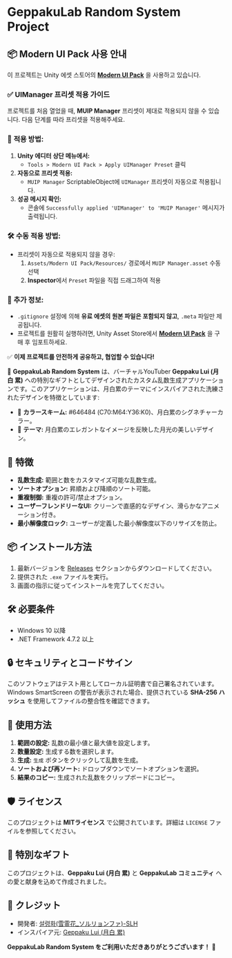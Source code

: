 # GeppakuLab Random System Project

## 📦 Modern UI Pack 사용 안내

이 프로젝트는 Unity 에셋 스토어의 [**Modern UI Pack**](https://assetstore.unity.com/packages/tools/gui/modern-ui-pack-150824) 을 사용하고 있습니다.

### ✅ **UIManager 프리셋 적용 가이드**

프로젝트를 처음 열었을 때, **MUIP Manager** 프리셋이 제대로 적용되지 않을 수 있습니다. 다음 단계를 따라 프리셋을 적용해주세요.

### 📌 **적용 방법:**

1. **Unity 에디터 상단 메뉴에서:**
   - `Tools > Modern UI Pack > Apply UIManager Preset` 클릭
2. **자동으로 프리셋 적용:**
   - `MUIP Manager` ScriptableObject에 `UIManager` 프리셋이 자동으로 적용됩니다.
3. **성공 메시지 확인:**
   - 콘솔에 `Successfully applied 'UIManager' to 'MUIP Manager'` 메시지가 출력됩니다.

### 🛠️ **수동 적용 방법:**

- 프리셋이 자동으로 적용되지 않을 경우:
  1. `Assets/Modern UI Pack/Resources/` 경로에서 `MUIP Manager.asset` 수동 선택
  2. **Inspector**에서 `Preset` 파일을 직접 드래그하여 적용

### 🚀 **추가 정보:**

- `.gitignore` 설정에 의해 **유료 에셋의 원본 파일은 포함되지 않고**, `.meta` 파일만 제공됩니다.
- 프로젝트를 원활히 실행하려면, Unity Asset Store에서 [**Modern UI Pack**](https://assetstore.unity.com/packages/tools/gui/modern-ui-pack-150824) 을 구매 후 임포트하세요.

✅ **이제 프로젝트를 안전하게 공유하고, 협업할 수 있습니다!**



🌙 **GeppakuLab Random System** は、バーチャルYouTuber **Geppaku Lui (月白 累)** への特別なギフトとしてデザインされたカスタム乱数生成アプリケーションです。このアプリケーションは、月白累のテーマにインスパイアされた洗練されたデザインを特徴としています:

- 🎨 **カラースキーム:** #646484 (C70:M64:Y36:K0)、月白累のシグネチャーカラー。
- 🌙 **テーマ:** 月白累のエレガントなイメージを反映した月光の美しいデザイン。

## 🎯 特徴
- **乱数生成:** 範囲と数をカスタマイズ可能な乱数生成。
- **ソートオプション:** 昇順および降順のソート可能。
- **重複制御:** 重複の許可/禁止オプション。
- **ユーザーフレンドリーなUI:** クリーンで直感的なデザイン、滑らかなアニメーション付き。
- **最小解像度ロック:** ユーザーが定義した最小解像度以下のリサイズを防止。

## 📦 インストール方法
1. 最新バージョンを [Releases](https://github.com/username/repo/releases) セクションからダウンロードしてください。
2. 提供された `.exe` ファイルを実行。
3. 画面の指示に従ってインストールを完了してください。

## 🛠️ 必要条件
- Windows 10 以降
- .NET Framework 4.7.2 以上

## 🔒 セキュリティとコードサイン
このソフトウェアはテスト用としてローカル証明書で自己署名されています。Windows SmartScreen の警告が表示された場合、提供されている **SHA-256 ハッシュ** を使用してファイルの整合性を確認できます。

## 📖 使用方法
1. **範囲の設定:** 乱数の最小値と最大値を設定します。
2. **数量設定:** 生成する数を選択します。
3. **生成:** `生成` ボタンをクリックして乱数を生成。
4. **ソートおよび再ソート:** ドロップダウンでソートオプションを選択。
5. **結果のコピー:** 生成された乱数をクリップボードにコピー。

## 🛡️ ライセンス
このプロジェクトは **MITライセンス** で公開されています。詳細は `LICENSE` ファイルを参照してください。

## 🎁 特別なギフト
このプロジェクトは、**Geppaku Lui (月白 累)** と **GeppakuLab コミュニティ** への愛と献身を込めて作成されました。

## 💌 クレジット
- 開発者: [설령화(雪霊花_ソルリョンファ)-SLH](https://github.com/username)
- インスパイア元: [Geppaku Lui (月白 累)](https://www.youtube.com/@Geppaku_Lui)

**GeppakuLab Random System をご利用いただきありがとうございます！** 🌙

